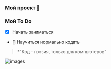### Мой проект 🚀
### Мой To Do
- [x] Начать заниматься
- [] Научиться нормально кодить
> *"Код - поэзия, только для компьютеров"

![images](https://github.com/user-attachments/assets/e69ddb95-a0b3-4aac-9ef8-e2dbf45e5ecc)
